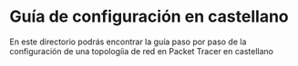 # Guía de configuración en castellano
En este directorio podrás encontrar la guía paso por paso de la configuración de una topologíia de red en Packet Tracer en castellano
